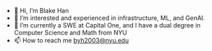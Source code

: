 - 👋 Hi, I’m Blake Han
- 👀 I’m interested and experienced in infrastructure, ML, and GenAI.
- 🌱 I’m currently a SWE at Capital One, and I have a dual degree in Computer Science and Math from NYU
- 📫 How to reach me byh2003@nyu.edu

<!---
BlakeHan01/BlakeHan01 is a ✨ special ✨ repository because its `README.md` (this file) appears on your GitHub profile.
You can click the Preview link to take a look at your changes.
--->
